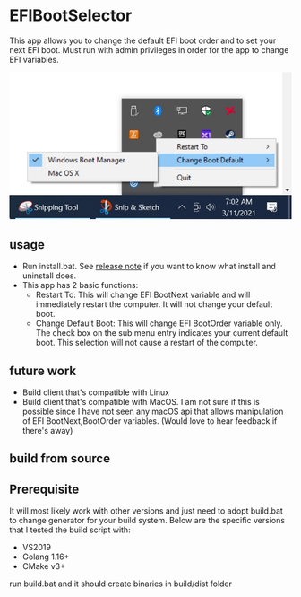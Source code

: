 # EFIBootSelector

This app allows you to change the default EFI boot order and to set your next EFI boot. Must run with admin privileges in order for the app to change EFI variables.

![](https://github.com/TaiPhamD/EFIBootSelector/blob/main/EFIBOOTSELECTOR.jpg)

## usage

- Run install.bat. See [release note](https://github.com/TaiPhamD/EFIBootSelector/releases/tag/v0.2) if you want to know what install and uninstall does.
- This app has 2 basic functions:
   - Restart To: This will change EFI BootNext variable and will immediately restart the computer. It will not change your default boot.
   - Change Default Boot: This will change EFI BootOrder variable only. The check box on the sub menu entry indicates your current default boot. This selection will not cause a restart of the computer.

## future work

- Build client that's compatible with Linux 
- Build client that's compatible with MacOS. I am not sure if this is possible since I have not seen any macOS api that allows manipulation of EFI BootNext,BootOrder variables.
 (Would love to hear feedback if there's away)

## build from source

## Prerequisite
It will most likely work with other versions and just need to adopt build.bat to change generator for your build system. Below are the specific versions that I tested the build script with:
- VS2019
- Golang 1.16+
- CMake v3+

run build.bat and it should create binaries in build/dist folder
